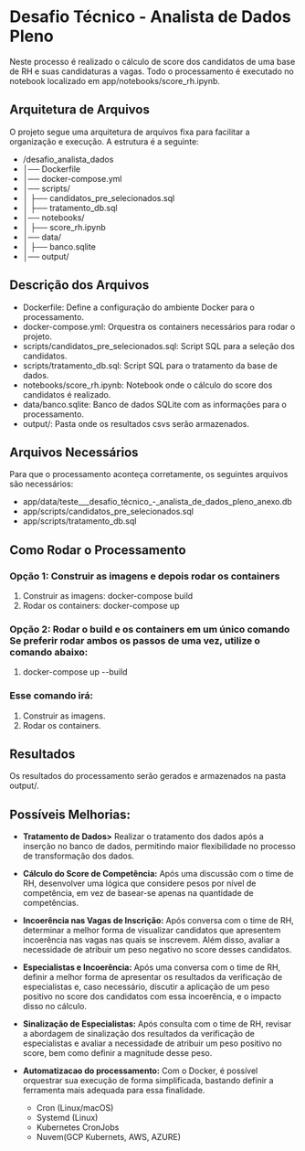 # Desafio Técnico - Analista de Dados Pleno

Neste processo é realizado o cálculo de score dos candidatos de uma base de RH e suas candidaturas a vagas. Todo o processamento é executado no notebook localizado em app/notebooks/score_rh.ipynb.

## Arquitetura de Arquivos

O projeto segue uma arquitetura de arquivos fixa para facilitar a organização e execução. A estrutura é a seguinte:

* /desafio_analista_dados
* │── Dockerfile
* │── docker-compose.yml
* │── scripts/
* │   ├── candidatos_pre_selecionados.sql
* │   ├── tratamento_db.sql
* │── notebooks/
* │   ├── score_rh.ipynb
* │── data/
* │   ├── banco.sqlite
* │── output/

## Descrição dos Arquivos

* Dockerfile: Define a configuração do ambiente Docker para o processamento.
* docker-compose.yml: Orquestra os containers necessários para rodar o projeto.
* scripts/candidatos_pre_selecionados.sql: Script SQL para a seleção dos candidatos.
* scripts/tratamento_db.sql: Script SQL para o tratamento da base de dados.
* notebooks/score_rh.ipynb: Notebook onde o cálculo do score dos candidatos é realizado.
* data/banco.sqlite: Banco de dados SQLite com as informações para o processamento.
* output/: Pasta onde os resultados csvs serão armazenados.
## Arquivos Necessários

Para que o processamento aconteça corretamente, os seguintes arquivos são necessários:

* app/data/teste___desafio_técnico_-_analista_de_dados_pleno_anexo.db
* app/scripts/candidatos_pre_selecionados.sql
* app/scripts/tratamento_db.sql
## Como Rodar o Processamento

### Opção 1: Construir as imagens e depois rodar os containers

1. Construir as imagens: docker-compose build
2. Rodar os containers: docker-compose up
### Opção 2: Rodar o build e os containers em um único comando Se preferir rodar ambos os passos de uma vez, utilize o comando abaixo:

1. docker-compose up --build

### Esse comando irá:

1. Construir as imagens.
2. Rodar os containers.
## Resultados

Os resultados do processamento serão gerados e armazenados na pasta output/. 

## Possíveis Melhorias:
* **Tratamento de Dados>** Realizar o tratamento dos dados após a inserção no banco de dados, permitindo maior flexibilidade no processo de transformação dos dados.

* **Cálculo do Score de Competência:** Após uma discussão com o time de RH, desenvolver uma lógica que considere pesos por nível de competência, em vez de basear-se apenas na quantidade de competências.

* **Incoerência nas Vagas de Inscrição:** Após conversa com o time de RH, determinar a melhor forma de visualizar candidatos que apresentem incoerência nas vagas nas quais se inscrevem. Além disso, avaliar a necessidade de atribuir um peso negativo no score desses candidatos.

* **Especialistas e Incoerência:** Após uma conversa com o time de RH, definir a melhor forma de apresentar os resultados da verificação de especialistas e, caso necessário, discutir a aplicação de um peso positivo no score dos candidatos com essa incoerência, e o impacto disso no cálculo.

* **Sinalização de Especialistas:** Após consulta com o time de RH, revisar a abordagem de sinalização dos resultados da verificação de especialistas e avaliar a necessidade de atribuir um peso positivo no score, bem como definir a magnitude desse peso. 

* **Automatizacao do processamento:** Com o Docker, é possível orquestrar sua execução de forma simplificada, bastando definir a ferramenta mais adequada para essa finalidade.
  * Cron (Linux/macOS)
  * Systemd (Linux)
  * Kubernetes CronJobs
  * Nuvem(GCP Kubernets, AWS, AZURE)


